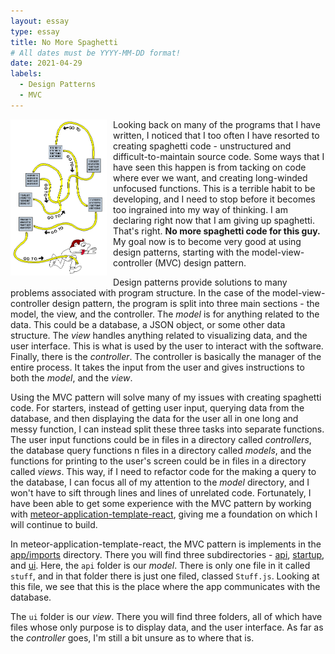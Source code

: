 ```yaml
---
layout: essay
type: essay
title: No More Spaghetti
# All dates must be YYYY-MM-DD format!
date: 2021-04-29
labels:
  - Design Patterns
  - MVC
---
```


<img style="float: left; padding-right: 10px; padding-bottom: 10px" src="../images/spaghettiCode.gif" height="250" alt="spaghetti code meme"> 

Looking back on many of the programs that I have written, I noticed that I too often I have resorted to creating 
spaghetti code - unstructured and difficult-to-maintain source code. Some ways that I have seen this happen is from 
tacking on code where ever we want, and creating long-winded unfocused functions. This is a terrible habit to be 
developing, and I need to stop before it becomes too ingrained into my way of thinking. I am declaring right now that I 
am giving up spaghetti. That's right. **No more spaghetti code for this guy.** My goal now is to become very good at 
using design patterns, starting with the model-view-controller (MVC) design pattern. 

Design patterns provide solutions to many problems associated with program structure. In the case of the
model-view-controller design pattern, the program is split into three main sections - the model, the view, and the 
controller. The *model* is for anything related to the data. This could be a database, a JSON object, or some other
data structure. The *view* handles anything related to visualizing data, and the user interface. This is what is used
by the user to interact with the software. Finally, there is the *controller*. The controller is basically the manager
of the entire process. It takes the input from the user and gives instructions to both the *model*, and the *view*.

Using the MVC pattern will solve many of my issues with creating spaghetti code. For starters, instead of getting user 
input, querying data from the database, and then displaying the data for the user all in one long and messy function, I 
can instead split these three tasks into separate functions. The user input functions could be in files in a directory 
called *controllers*, the database query functions n files in a directory called *models*, and the functions for 
printing to the user's screen could be in files in a directory called *views*. This way, if I need to refactor code for 
the making a query to the database, I can focus all of my attention to the *model* directory, and I won't have to sift 
through lines and lines of unrelated code. Fortunately, I have been able to get some experience with the MVC pattern by working with 
[meteor-application-template-react](https://ics-software-engineering.github.io/meteor-application-template-react/), 
giving me a foundation on which I will continue to build.

In meteor-application-template-react, the MVC pattern is implements in the 
[app/imports](https://github.com/ics-software-engineering/meteor-application-template-react/tree/master/app/imports)
directory. There you will find three subdirectories - 
[api](https://github.com/ics-software-engineering/meteor-application-template-react/tree/master/app/imports/api), 
[startup](https://github.com/ics-software-engineering/meteor-application-template-react/tree/master/app/imports/startup), 
and [ui](https://github.com/ics-software-engineering/meteor-application-template-react/tree/master/app/imports/ui). Here,
the `api` folder is our *model*. There is only one file in it called `stuff`, and in that folder there is just one filed,
classed `Stuff.js`. Looking at this file, we see that this is the place where the app communicates with the database. 

The `ui` folder is our *view*. There you will find three folders, all of which have files whose only purpose is to 
display data, and the user interface. As far as the *controller* goes, I'm still a bit unsure as to where that is.